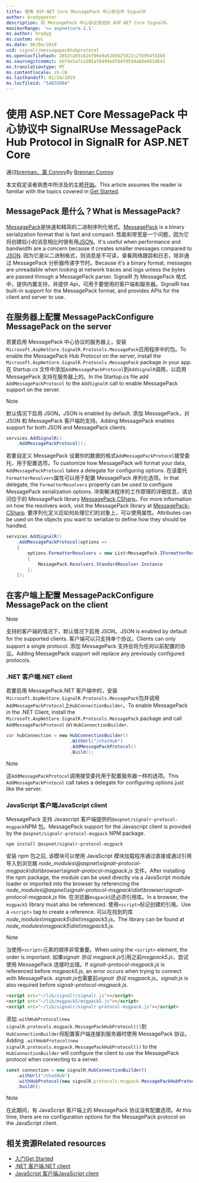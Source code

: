 ```yaml
---
title: 使用 ASP.NET Core MessagePack 中心协议中 SignalR
author: bradygaster
description: 将 MessagePack 中心协议添加到 ASP.NET Core SignalR。
monikerRange: '>= aspnetcore-2.1'
ms.author: bradyg
ms.custom: mvc
ms.date: 06/04/2018
uid: signalr/messagepackhubprotocol
ms.openlocfilehash: 2852ca93c62e706e9a5203625822c2fb954fd2b8
ms.sourcegitcommit: ebf4e5a7ca301af8494edf64f85d4a8deb61d641
ms.translationtype: MT
ms.contentlocale: zh-CN
ms.lasthandoff: 01/24/2019
ms.locfileid: "54835604"
---
```

# <a name="use-messagepack-hub-protocol-in-signalr-for-aspnet-core"></a><span data-ttu-id="48b0a-103">使用 ASP.NET Core MessagePack 中心协议中 SignalR</span><span class="sxs-lookup"><span data-stu-id="48b0a-103">Use MessagePack Hub Protocol in SignalR for ASP.NET Core</span></span>

<span data-ttu-id="48b0a-104">通过[brennan，第 Conroy](https://github.com/BrennanConroy)</span><span class="sxs-lookup"><span data-stu-id="48b0a-104">By [Brennan Conroy](https://github.com/BrennanConroy)</span></span>

<span data-ttu-id="48b0a-105">本文假定读者熟悉中所涉及的主题[开始](xref:tutorials/signalr)。</span><span class="sxs-lookup"><span data-stu-id="48b0a-105">This article assumes the reader is familiar with the topics covered in [Get Started](xref:tutorials/signalr).</span></span>

## <a name="what-is-messagepack"></a><span data-ttu-id="48b0a-106">MessagePack 是什么？</span><span class="sxs-lookup"><span data-stu-id="48b0a-106">What is MessagePack?</span></span>

<span data-ttu-id="48b0a-107">[MessagePack](https://msgpack.org/index.html)是快速和精简的二进制序列化格式。</span><span class="sxs-lookup"><span data-stu-id="48b0a-107">[MessagePack](https://msgpack.org/index.html) is a binary serialization format that is fast and compact.</span></span> <span data-ttu-id="48b0a-108">性能和带宽是一个问题，因为它将创建较小的消息相比时很有用[JSON](https://www.json.org/)。</span><span class="sxs-lookup"><span data-stu-id="48b0a-108">It's useful when performance and bandwidth are a concern because it creates smaller messages compared to [JSON](https://www.json.org/).</span></span> <span data-ttu-id="48b0a-109">因为它是以二进制格式，则消息是不可读，查看网络跟踪和日志，除非通过 MessagePack 分析器传递字节时。</span><span class="sxs-lookup"><span data-stu-id="48b0a-109">Because it's a binary format, messages are unreadable when looking at network traces and logs unless the bytes are passed through a MessagePack parser.</span></span> <span data-ttu-id="48b0a-110">SignalR 为 MessagePack 格式中，提供内置支持，并提供 Api，可用于要使用的客户端和服务器。</span><span class="sxs-lookup"><span data-stu-id="48b0a-110">SignalR has built-in support for the MessagePack format, and provides APIs for the client and server to use.</span></span>

## <a name="configure-messagepack-on-the-server"></a><span data-ttu-id="48b0a-111">在服务器上配置 MessagePack</span><span class="sxs-lookup"><span data-stu-id="48b0a-111">Configure MessagePack on the server</span></span>

<span data-ttu-id="48b0a-112">若要启用 MessagePack 中心协议的服务器上，安装`Microsoft.AspNetCore.SignalR.Protocols.MessagePack`应用程序中的包。</span><span class="sxs-lookup"><span data-stu-id="48b0a-112">To enable the MessagePack Hub Protocol on the server, install the `Microsoft.AspNetCore.SignalR.Protocols.MessagePack` package in your app.</span></span> <span data-ttu-id="48b0a-113">在 Startup.cs 文件中添加`AddMessagePackProtocol`到`AddSignalR`调用，以启用 MessagePack 支持在服务器上的。</span><span class="sxs-lookup"><span data-stu-id="48b0a-113">In the Startup.cs file add `AddMessagePackProtocol` to the `AddSignalR` call to enable MessagePack support on the server.</span></span>

> [!NOTE]
> <span data-ttu-id="48b0a-114">默认情况下启用 JSON。</span><span class="sxs-lookup"><span data-stu-id="48b0a-114">JSON is enabled by default.</span></span> <span data-ttu-id="48b0a-115">添加 MessagePack，对 JSON 和 MessagePack 客户端的支持。</span><span class="sxs-lookup"><span data-stu-id="48b0a-115">Adding MessagePack enables support for both JSON and MessagePack clients.</span></span>

```csharp
services.AddSignalR()
    .AddMessagePackProtocol();
```

<span data-ttu-id="48b0a-116">若要自定义 MessagePack 设置你的数据的格式`AddMessagePackProtocol`接受委托，用于配置选项。</span><span class="sxs-lookup"><span data-stu-id="48b0a-116">To customize how MessagePack will format your data, `AddMessagePackProtocol` takes a delegate for configuring options.</span></span> <span data-ttu-id="48b0a-117">在该委托`FormatterResolvers`属性可以用于配置 MessagePack 序列化选项。</span><span class="sxs-lookup"><span data-stu-id="48b0a-117">In that delegate, the `FormatterResolvers` property can be used to configure MessagePack serialization options.</span></span> <span data-ttu-id="48b0a-118">冲突解决程序的工作原理的详细信息，请访问位于的 MessagePack library [MessagePack CSharp](https://github.com/neuecc/MessagePack-CSharp)。</span><span class="sxs-lookup"><span data-stu-id="48b0a-118">For more information on how the resolvers work, visit the MessagePack library at [MessagePack-CSharp](https://github.com/neuecc/MessagePack-CSharp).</span></span> <span data-ttu-id="48b0a-119">要序列化定义应如何处理它们的对象上，可以使用属性。</span><span class="sxs-lookup"><span data-stu-id="48b0a-119">Attributes can be used on the objects you want to serialize to define how they should be handled.</span></span>

```csharp
services.AddSignalR()
    .AddMessagePackProtocol(options =>
    {
        options.FormatterResolvers = new List<MessagePack.IFormatterResolver>()
        {
            MessagePack.Resolvers.StandardResolver.Instance
        };
    });
```

## <a name="configure-messagepack-on-the-client"></a><span data-ttu-id="48b0a-120">在客户端上配置 MessagePack</span><span class="sxs-lookup"><span data-stu-id="48b0a-120">Configure MessagePack on the client</span></span>

> [!NOTE]
> <span data-ttu-id="48b0a-121">支持的客户端的情况下，默认情况下启用 JSON。</span><span class="sxs-lookup"><span data-stu-id="48b0a-121">JSON is enabled by default for the supported clients.</span></span> <span data-ttu-id="48b0a-122">客户端可以只支持单个协议。</span><span class="sxs-lookup"><span data-stu-id="48b0a-122">Clients can only support a single protocol.</span></span> <span data-ttu-id="48b0a-123">添加 MessagePack 支持会将为任何以前配置的协议。</span><span class="sxs-lookup"><span data-stu-id="48b0a-123">Adding MessagePack support will replace any previously configured protocols.</span></span>

### <a name="net-client"></a><span data-ttu-id="48b0a-124">.NET 客户端</span><span class="sxs-lookup"><span data-stu-id="48b0a-124">.NET client</span></span>

<span data-ttu-id="48b0a-125">若要启用 MessagePack.NET 客户端中的，安装`Microsoft.AspNetCore.SignalR.Protocols.MessagePack`包并调用`AddMessagePackProtocol`上`HubConnectionBuilder`。</span><span class="sxs-lookup"><span data-stu-id="48b0a-125">To enable MessagePack in the .NET Client, install the `Microsoft.AspNetCore.SignalR.Protocols.MessagePack` package and call `AddMessagePackProtocol` on `HubConnectionBuilder`.</span></span>

```csharp
var hubConnection = new HubConnectionBuilder()
                        .WithUrl("/chatHub")
                        .AddMessagePackProtocol()
                        .Build();
```

> [!NOTE]
> <span data-ttu-id="48b0a-126">这`AddMessagePackProtocol`调用接受委托用于配置服务器一样的选项。</span><span class="sxs-lookup"><span data-stu-id="48b0a-126">This `AddMessagePackProtocol` call takes a delegate for configuring options just like the server.</span></span>

### <a name="javascript-client"></a><span data-ttu-id="48b0a-127">JavaScript 客户端</span><span class="sxs-lookup"><span data-stu-id="48b0a-127">JavaScript client</span></span>

<span data-ttu-id="48b0a-128">MessagePack 支持 Javascript 客户端提供的`@aspnet/signalr-protocol-msgpack`NPM 包。</span><span class="sxs-lookup"><span data-stu-id="48b0a-128">MessagePack support for the Javascript client is provided by the `@aspnet/signalr-protocol-msgpack` NPM package.</span></span>

```console
npm install @aspnet/signalr-protocol-msgpack
```

<span data-ttu-id="48b0a-129">安装 npm 包之后, 该模块可以使用 JavaScript 模块加载程序通过直接或通过引用导入到浏览器 *node_modules\\@aspnet\signalr-protocol-msgpack\dist\browser\signalr-protocol-msgpack.js* 文件。</span><span class="sxs-lookup"><span data-stu-id="48b0a-129">After installing the npm package, the module can be used directly via a JavaScript module loader or imported into the browser by referencing the *node_modules\\@aspnet\signalr-protocol-msgpack\dist\browser\signalr-protocol-msgpack.js* file.</span></span> <span data-ttu-id="48b0a-130">在浏览器`msgpack5`还必须引用库。</span><span class="sxs-lookup"><span data-stu-id="48b0a-130">In a browser, the `msgpack5` library must also be referenced.</span></span> <span data-ttu-id="48b0a-131">使用`<script>`标记创建的引用。</span><span class="sxs-lookup"><span data-stu-id="48b0a-131">Use a `<script>` tag to create a reference.</span></span> <span data-ttu-id="48b0a-132">可以在找到的库*node_modules\msgpack5\dist\msgpack5.js*。</span><span class="sxs-lookup"><span data-stu-id="48b0a-132">The library can be found at *node_modules\msgpack5\dist\msgpack5.js*.</span></span>

> [!NOTE]
> <span data-ttu-id="48b0a-133">当使用`<script>`元素的顺序非常重要。</span><span class="sxs-lookup"><span data-stu-id="48b0a-133">When using the `<script>` element, the order is important.</span></span> <span data-ttu-id="48b0a-134">如果*signalr 协议 msgpack.js*引用之前*msgpack5.js*，尝试使用 MessagePack 连接时出错。</span><span class="sxs-lookup"><span data-stu-id="48b0a-134">If *signalr-protocol-msgpack.js* is referenced before *msgpack5.js*, an error occurs when trying to connect with MessagePack.</span></span> <span data-ttu-id="48b0a-135">*signalr.js*也需要前*signalr 协议 msgpack.js*。</span><span class="sxs-lookup"><span data-stu-id="48b0a-135">*signalr.js* is also required before *signalr-protocol-msgpack.js*.</span></span>

```html
<script src="~/lib/signalr/signalr.js"></script>
<script src="~/lib/msgpack5/msgpack5.js"></script>
<script src="~/lib/signalr/signalr-protocol-msgpack.js"></script>
```

<span data-ttu-id="48b0a-136">添加`.withHubProtocol(new signalR.protocols.msgpack.MessagePackHubProtocol())`到`HubConnectionBuilder`将配置客户端连接到服务器时使用 MessagePack 协议。</span><span class="sxs-lookup"><span data-stu-id="48b0a-136">Adding `.withHubProtocol(new signalR.protocols.msgpack.MessagePackHubProtocol())` to the `HubConnectionBuilder` will configure the client to use the MessagePack protocol when connecting to a server.</span></span>

```javascript
const connection = new signalR.HubConnectionBuilder()
    .withUrl("/chatHub")
    .withHubProtocol(new signalR.protocols.msgpack.MessagePackHubProtocol())
    .build();
```

> [!NOTE]
> <span data-ttu-id="48b0a-137">在此期间，有 JavaScript 客户端上的 MessagePack 协议没有配置选项。</span><span class="sxs-lookup"><span data-stu-id="48b0a-137">At this time, there are no configuration options for the MessagePack protocol on the JavaScript client.</span></span>

## <a name="related-resources"></a><span data-ttu-id="48b0a-138">相关资源</span><span class="sxs-lookup"><span data-stu-id="48b0a-138">Related resources</span></span>

* [<span data-ttu-id="48b0a-139">入门</span><span class="sxs-lookup"><span data-stu-id="48b0a-139">Get Started</span></span>](xref:tutorials/signalr)
* [<span data-ttu-id="48b0a-140">.NET 客户端</span><span class="sxs-lookup"><span data-stu-id="48b0a-140">.NET client</span></span>](xref:signalr/dotnet-client)
* [<span data-ttu-id="48b0a-141">JavaScript 客户端</span><span class="sxs-lookup"><span data-stu-id="48b0a-141">JavaScript client</span></span>](xref:signalr/javascript-client)
